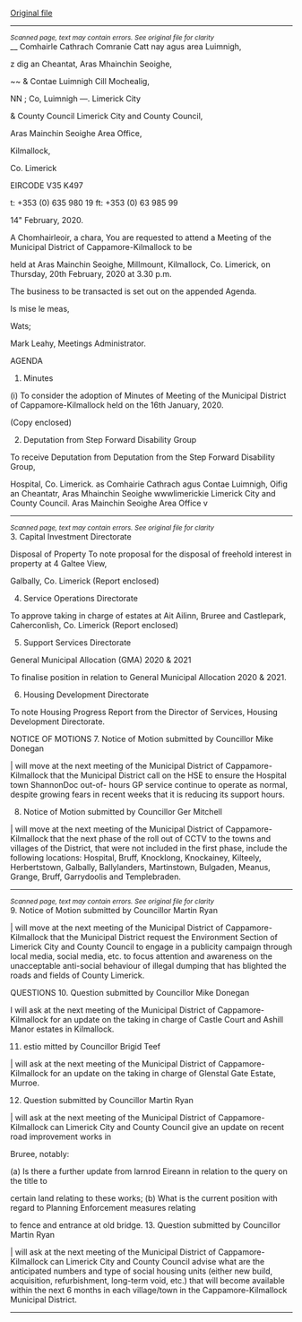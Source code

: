 [Original file](https://www.limerick.ie/sites/default/files/media/documents/2020-02/03-february-2020-md-agenda.pdf)

---
*<small>Scanned page, text may contain errors. See original file for clarity</small>*  
__ Comhairle Cathrach Comranie Catt nay agus area Luimnigh,

z dig an Cheantat, Aras Mhainchin Seoighe,

~~ & Contae Luimnigh Cill Mochealig,

NN ; Co, Luimnigh
—. Limerick City

& County Council Limerick City and County Council,

Aras Mainchin Seoighe Area Office,

Kilmallock,

Co. Limerick

EIRCODE V35 K497

t: +353 (0) 635 980 19
ft: +353 (0) 63 985 99

14" February, 2020.

A Chomhairleoir, a chara,
You are requested to attend a Meeting of the Municipal District of Cappamore-Kilmallock to be

held at Aras Mainchin Seoighe, Millmount, Kilmallock, Co. Limerick, on Thursday, 20th
February, 2020 at 3.30 p.m.

The business to be transacted is set out on the appended Agenda.

Is mise le meas,

Wats;

Mark Leahy,
Meetings Administrator.

AGENDA

1. Minutes

(i) To consider the adoption of Minutes of Meeting of the Municipal District of
Cappamore-Kilmallock held on the 16th January, 2020.

(Copy enclosed)

2. Deputation from Step Forward Disability Group

To receive Deputation from Deputation from the Step Forward Disability Group,

Hospital, Co. Limerick. as
Comhairie Cathrach agus Contae Luimnigh, Oifig an Cheantatr, Aras Mhainchin Seoighe wwwlimerickie
Limerick City and County Council. Aras Mainchin Seoighe Area Office v


---
*<small>Scanned page, text may contain errors. See original file for clarity</small>*  
3. Capital Investment Directorate

Disposal of Property
To note proposal for the disposal of freehold interest in property at 4 Galtee View,

Galbally, Co. Limerick
(Report enclosed)

4. Service Operations Directorate

To approve taking in charge of estates at Ait Ailinn, Bruree and Castlepark, Caherconlish,
Co. Limerick
(Report enclosed)

5. Support Services Directorate

General Municipal Allocation (GMA) 2020 & 2021

To finalise position in relation to General Municipal Allocation 2020 & 2021.

6. Housing Development Directorate

To note Housing Progress Report from the Director of Services, Housing Development
Directorate.

NOTICE OF MOTIONS
7. Notice of Motion submitted by Councillor Mike Donegan

| will move at the next meeting of the Municipal District of Cappamore-Kilmallock that
the Municipal District call on the HSE to ensure the Hospital town ShannonDoc out-of-
hours GP service continue to operate as normal, despite growing fears in recent weeks
that it is reducing its support hours.

8. Notice of Motion submitted by Councillor Ger Mitchell

| will move at the next meeting of the Municipal District of Cappamore-Kilmallock that
the next phase of the roll out of CCTV to the towns and villages of the District, that
were not included in the first phase, include the following locations: Hospital, Bruff,
Knocklong, Knockainey, Kilteely, Herbertstown, Galbally, Ballylanders, Martinstown,
Bulgaden, Meanus, Grange, Bruff, Garrydoolis and Templebraden.


---
*<small>Scanned page, text may contain errors. See original file for clarity</small>*  
9. Notice of Motion submitted by Councillor Martin Ryan

| will move at the next meeting of the Municipal District of Cappamore-Kilmallock that
the Municipal District request the Environment Section of Limerick City and County
Council to engage in a publicity campaign through local media, social media, etc. to
focus attention and awareness on the unacceptable anti-social behaviour of illegal
dumping that has blighted the roads and fields of County Limerick.

QUESTIONS
10. Question submitted by Councillor Mike Donegan

I will ask at the next meeting of the Municipal District of Cappamore-Kilmallock for an
update on the taking in charge of Castle Court and Ashill Manor estates in Kilmallock.

11. estio mitted by Councillor Brigid Teef

| will ask at the next meeting of the Municipal District of Cappamore-Kilmallock for an
update on the taking in charge of Glenstal Gate Estate, Murroe.

12. Question submitted by Councillor Martin Ryan

| will ask at the next meeting of the Municipal District of Cappamore-Kilmallock can
Limerick City and County Council give an update on recent road improvement works in

Bruree, notably:

(a) Is there a further update from larnrod Eireann in relation to the query on the title to

certain land relating to these works;
(b) What is the current position with regard to Planning Enforcement measures relating

to fence and entrance at old bridge.
13. Question submitted by Councillor Martin Ryan

| will ask at the next meeting of the Municipal District of Cappamore-Kilmallock can
Limerick City and County Council advise what are the anticipated numbers and type of
social housing units (either new build, acquisition, refurbishment, long-term void, etc.)
that will become available within the next 6 months in each village/town in the
Cappamore-Kilmallock Municipal District.


---
